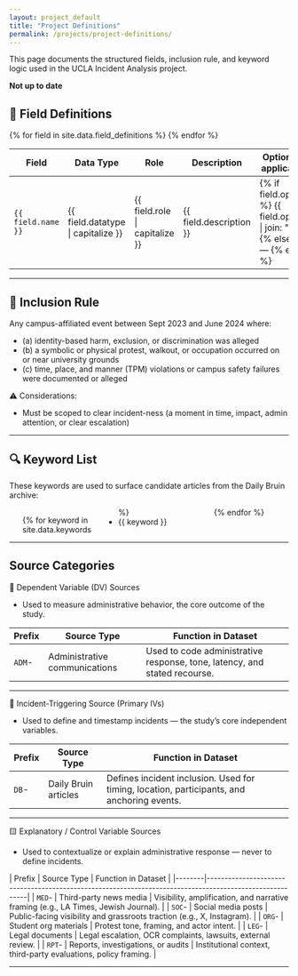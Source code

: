 ```yaml
---
layout: project_default
title: "Project Definitions"
permalink: /projects/project-definitions/
---
```



This page documents the structured fields, inclusion rule, and keyword logic used in the UCLA Incident Analysis project.

**Not up to date**


## 🔢 Field Definitions

<table>
  <thead>
    <tr>
      <th>Field</th>
      <th>Data Type</th>
      <th>Role</th>
      <th>Description</th>
      <th>Options (if applicable)</th>
    </tr>
  </thead>
  <tbody>
    {% for field in site.data.field_definitions %}
    <tr>
      <td><code>{{ field.name }}</code></td>
      <td>{{ field.datatype | capitalize }}</td>
      <td>{{ field.role | capitalize }}</td>
      <td>{{ field.description }}</td>
      <td>
        {% if field.options %}
          {{ field.options | join: ", " }}
        {% else %}
          —
        {% endif %}
      </td>
    </tr>
    {% endfor %}
  </tbody>
</table>


---

## 📜 Inclusion Rule

Any campus-affiliated event between Sept 2023 and June 2024 where:

- (a) identity-based harm, exclusion, or discrimination was alleged  
- (b) a symbolic or physical protest, walkout, or occupation occurred on or near university grounds
- (c) time, place, and manner (TPM) violations or campus safety failures were documented or alleged

⚠️ Considerations:

- Must be scoped to clear incident-ness (a moment in time, impact, admin attention, or clear escalation)

---

## 🔍 Keyword List

These keywords are used to surface candidate articles from the Daily Bruin archive:

<div style="columns: 3; -webkit-columns: 3; -moz-columns: 3;">
  <ul>
    {% for keyword in site.data.keywords %}
      <li>{{ keyword }}</li>
    {% endfor %}
  </ul>
</div>

---

## Source Categories 

🔹 Dependent Variable (DV) Sources

- Used to measure administrative behavior, the core outcome of the study.

| Prefix | Source Type               | Function in Dataset                                                              |
|--------|---------------------------|-----------------------------------------------------------------------------------|
| `ADM`-   | Administrative communications | Used to code administrative response, tone, latency, and stated recourse.        |

---

🔸 Incident-Triggering Source (Primary IVs)

- Used to define and timestamp incidents — the study’s core independent variables.

| Prefix | Source Type         | Function in Dataset                                                                 |
|--------|---------------------|--------------------------------------------------------------------------------------|
| `DB`-    | Daily Bruin articles | Defines incident inclusion. Used for timing, location, participants, and anchoring events. |

---

🟨 Explanatory / Control Variable Sources

- Used to contextualize or explain administrative response — never to define incidents.

| Prefix | Source Type                         | Function in Dataset   |
|--------|---------------------------------------------------------------------------------------------------------|
| `MED`-   | Third-party news media              | Visibility, amplification, and narrative framing (e.g., LA Times, Jewish Journal). |
| `SOC`-   | Social media posts                  | Public-facing visibility and grassroots traction (e.g., X, Instagram).             |
| `ORG`-   | Student org materials               | Protest tone, framing, and actor intent.                                           |
| `LEG`-   | Legal documents                     | Legal escalation, OCR complaints, lawsuits, external review.                       |
| `RPT`-   | Reports, investigations, or audits  | Institutional context, third-party evaluations, policy framing.                    |


---